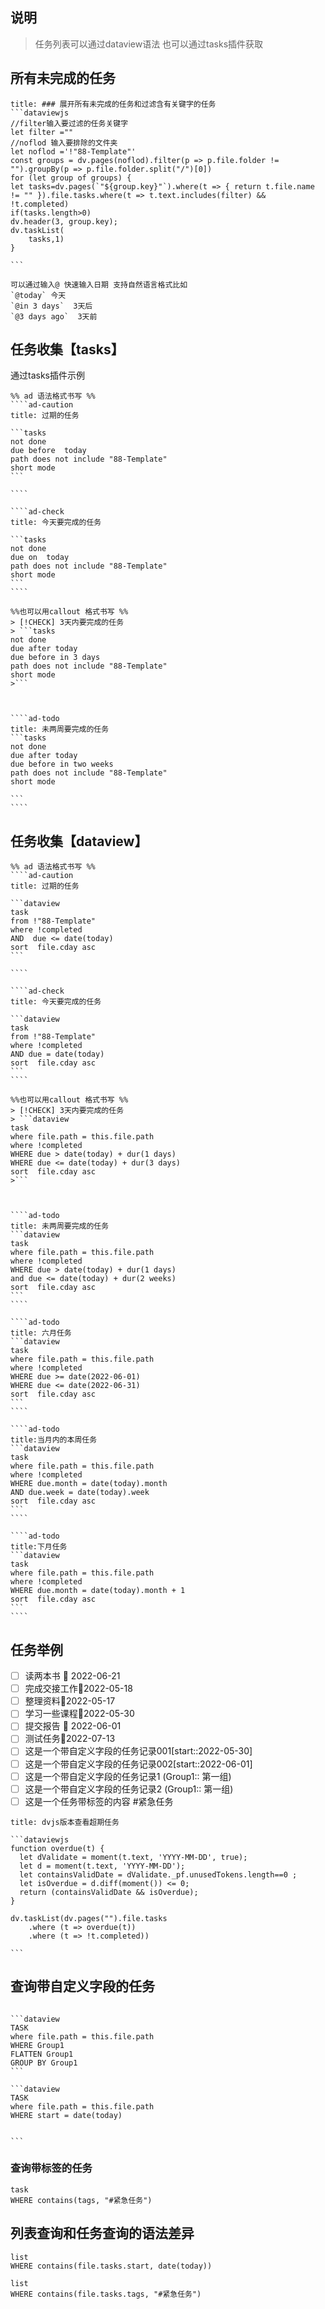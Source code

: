 ---
---

## 说明
> 任务列表可以通过dataview语法 也可以通过tasks插件获取

## 所有未完成的任务

````ad-col2
title: ### 展开所有未完成的任务和过滤含有关键字的任务
```dataviewjs
//filter输入要过滤的任务关键字
let filter =""
//noflod 输入要排除的文件夹
let noflod ='!"88-Template"'
const groups = dv.pages(noflod).filter(p => p.file.folder != "").groupBy(p => p.file.folder.split("/")[0])
for (let group of groups) {
let tasks=dv.pages(`"${group.key}"`).where(t => { return t.file.name != "" }).file.tasks.where(t => t.text.includes(filter) && !t.completed)
if(tasks.length>0)
dv.header(3, group.key);
dv.taskList(
    tasks,1)
}

```
````

```ad-tip
可以通过输入@ 快速输入日期 支持自然语言格式比如
`@today` 今天
`@in 3 days`  3天后
`@3 days ago`  3天前
```


## 任务收集【tasks】
通过tasks插件示例
`````ad-flex
%% ad 语法格式书写 %%
````ad-caution
title: 过期的任务

```tasks
not done
due before  today
path does not include "88-Template"
short mode
```

````

````ad-check
title: 今天要完成的任务

```tasks
not done
due on  today 
path does not include "88-Template"
short mode
```
````
`````

`````ad-flex
%%也可以用callout 格式书写 %%
> [!CHECK] 3天内要完成的任务
> ```tasks
not done 
due after today
due before in 3 days 
path does not include "88-Template"
short mode
>```



````ad-todo
title: 未两周要完成的任务
```tasks
not done 
due after today
due before in two weeks
path does not include "88-Template"
short mode

```
````

`````



## 任务收集【dataview】

`````ad-flex
%% ad 语法格式书写 %%
````ad-caution
title: 过期的任务

```dataview
task
from !"88-Template"
where !completed
AND  due <= date(today)
sort  file.cday asc
```

````

````ad-check
title: 今天要完成的任务

```dataview
task
from !"88-Template"
where !completed
AND due = date(today)
sort  file.cday asc
```
````
`````

`````ad-flex
%%也可以用callout 格式书写 %%
> [!CHECK] 3天内要完成的任务
> ```dataview
task
where file.path = this.file.path 
where !completed
WHERE due > date(today) + dur(1 days)
WHERE due <= date(today) + dur(3 days)
sort  file.cday asc
>```



````ad-todo
title: 未两周要完成的任务
```dataview
task
where file.path = this.file.path 
where !completed
WHERE due > date(today) + dur(1 days)
and due <= date(today) + dur(2 weeks)
sort  file.cday asc
```
````

`````

`````ad-flex
````ad-todo
title: 六月任务
```dataview
task
where file.path = this.file.path 
where !completed
WHERE due >= date(2022-06-01) 
WHERE due <= date(2022-06-31) 
sort  file.cday asc
```
````

````ad-todo
title:当月内的本周任务
```dataview
task
where file.path = this.file.path 
where !completed
WHERE due.month = date(today).month 
AND due.week = date(today).week
sort  file.cday asc
```
````

````ad-todo
title:下月任务
```dataview
task
where file.path = this.file.path 
where !completed
WHERE due.month = date(today).month + 1 
sort  file.cday asc
```
````
`````


## 任务举例
- [ ] 读两本书 📅 2022-06-21
- [ ] 完成交接工作📅2022-05-18 
- [ ] 整理资料📅2022-05-17 
- [ ] 学习一些课程📅2022-05-30
- [ ] 提交报告 📅 2022-06-01 
- [ ] 测试任务📅2022-07-13
- [ ] 这是一个带自定义字段的任务记录001[start::2022-05-30]
- [ ] 这是一个带自定义字段的任务记录002[start::2022-06-01]
- [ ] 这是一个带自定义字段的任务记录1 (Group1::  第一组) 
- [ ] 这是一个带自定义字段的任务记录2 (Group1::  第一组) 
- [ ] 这是一个任务带标签的内容 #紧急任务
````ad-example
title: dvjs版本查看超期任务

```dataviewjs
function overdue(t) {
  let dValidate = moment(t.text, 'YYYY-MM-DD', true);
  let d = moment(t.text, 'YYYY-MM-DD');
  let containsValidDate = dValidate._pf.unusedTokens.length==0 ;
  let isOverdue = d.diff(moment()) <= 0;
  return (containsValidDate && isOverdue);
}

dv.taskList(dv.pages("").file.tasks
	.where (t => overdue(t))
	.where (t => !t.completed))

```
````

## 查询带自定义字段的任务
````ad-flex

```dataview
TASK 
where file.path = this.file.path  
WHERE Group1 
FLATTEN Group1 
GROUP BY Group1 
```

```dataview
TASK
where file.path = this.file.path  
WHERE start = date(today)


```
````

### 查询带标签的任务

```dataview
task
WHERE contains(tags, "#紧急任务")
```

## 列表查询和任务查询的语法差异
```dataview
list
WHERE contains(file.tasks.start, date(today))
```

```dataview
list
WHERE contains(file.tasks.tags, "#紧急任务")
```

